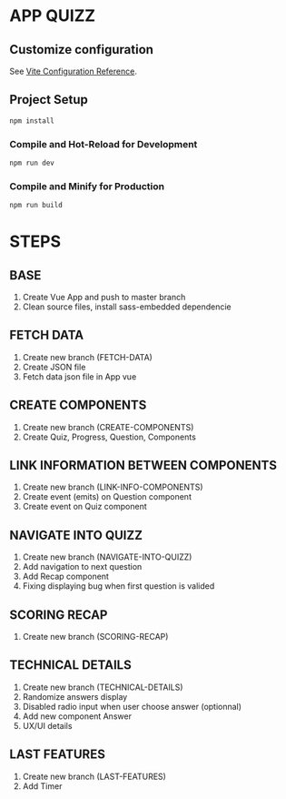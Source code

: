 # APP QUIZZ #

## Customize configuration

See [Vite Configuration Reference](https://vitejs.dev/config/).

## Project Setup

```sh
npm install
```

### Compile and Hot-Reload for Development

```sh
npm run dev
```

### Compile and Minify for Production

```sh
npm run build
```



# STEPS

## BASE

1. Create Vue App and push to master branch
2. Clean source files, install sass-embedded dependencie

## FETCH DATA
1. Create new branch (FETCH-DATA)
2. Create JSON file
3. Fetch data json file in App vue

## CREATE COMPONENTS
1. Create new branch (CREATE-COMPONENTS)
2. Create Quiz, Progress, Question, Components

## LINK INFORMATION BETWEEN COMPONENTS
1. Create new branch (LINK-INFO-COMPONENTS)
2. Create event (emits) on Question component
3. Create event on Quiz component

## NAVIGATE INTO QUIZZ
1. Create new branch (NAVIGATE-INTO-QUIZZ)
2. Add navigation to next question
3. Add Recap component
4. Fixing displaying bug when first question is valided

## SCORING RECAP
1. Create new branch (SCORING-RECAP)

## TECHNICAL DETAILS
1. Create new branch (TECHNICAL-DETAILS)
2. Randomize answers display
3. Disabled radio input when user choose answer (optionnal)
4. Add new component Answer
5. UX/UI details

## LAST FEATURES
1. Create new branch (LAST-FEATURES)
2. Add Timer